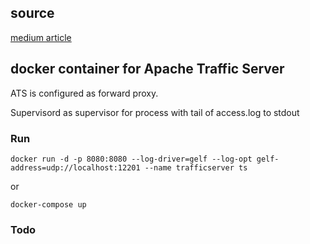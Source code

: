 

## source

[medium article](https://medium.com/devoops-and-universe/caching-web-content-with-apache-traffic-server-172fda263bee)
## docker container for Apache Traffic Server
ATS is configured as forward proxy.

Supervisord as supervisor for  process with tail of access.log
to stdout

### Run

```
docker run -d -p 8080:8080 --log-driver=gelf --log-opt gelf-address=udp://localhost:12201 --name trafficserver ts
```
or
```
docker-compose up
```

### Todo

